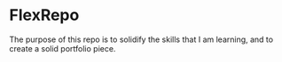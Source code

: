 # FlexRepo
The purpose of this repo is to solidify the skills that I am learning, and to create a solid portfolio piece.

